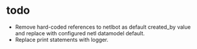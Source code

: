 # todo

- Remove hard-coded references to netlbot as default created_by
  value and replace with configured netl datamodel default.
- Replace print statements with logger.

